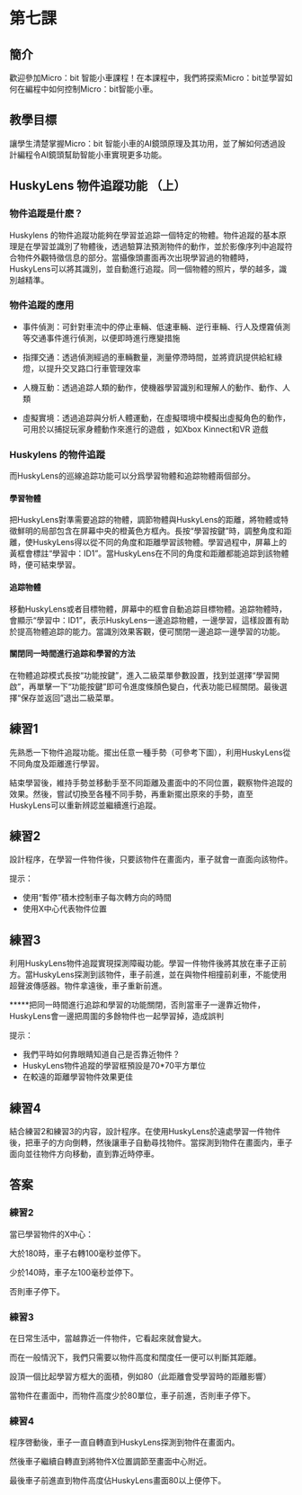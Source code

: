 # 第七課

## 簡介
<P>
歡迎參加Micro：bit 智能小車課程！在本課程中，我們將探索Micro：bit並學習如何在編程中如何控制Micro：bit智能小車。
<P>

## 教學目標
<P>
讓學生清楚掌握Micro：bit 智能小車的AI鏡頭原理及其功用，並了解如何透過設計編程令AI鏡頭幫助智能小車實現更多功能。
<P>

## HuskyLens 物件追蹤功能 （上）
### 物件追蹤是什麽？
<P>
Huskylens 的物件追蹤功能夠在學習並追踪一個特定的物體。物件追蹤的基本原理是在學習並識別了物體後，透過驗算法預測物件的動作，並於影像序列中追蹤符合物件外觀特徵信息的部分。當攝像頭畫面再次出現學習過的物體時，HuskyLens可以將其識別，並自動進行追蹤。同一個物體的照片，學的越多，識別越精準。
<P>

### 物件追蹤的應用 

+ 事件偵測：可針對車流中的停止車輛、低速車輛、逆行車輛、行人及煙霧偵測等交通事件進行偵測，以便即時進行應變措施

+ 指揮交通：透過偵測經過的車輛數量，測量停滯時間，並將資訊提供給紅綠燈，以提升交叉路口行車管理效率 

+ 人機互動：透過追踪人類的動作，使機器學習識別和理解人的動作、動作、人類

+ 虛擬實境：透過追踪與分析人體運動，在虛擬環境中模擬出虛擬角色的動作，可用於以捕捉玩家身體動作來進行的遊戲 ，如Xbox Kinnect和VR 遊戲

###  Huskylens 的物件追蹤

而HuskyLens的巡線追踪功能可以分爲學習物體和追踪物體兩個部分。


#### 學習物體
<P>
把HuskyLens對準需要追踪的物體，調節物體與HuskyLens的距離，將物體或特徵鮮明的局部包含在屏幕中央的橙黃色方框內。長按“學習按鍵”時，調整角度和距離，使HuskyLens得以從不同的角度和距離學習該物體。學習過程中，屏幕上的黃框會標註“學習中：ID1”。當HuskyLens在不同的角度和距離都能追踪到該物體時，便可結束學習。
<P>

#### 追踪物體
<P>
移動HuskyLens或者目標物體，屏幕中的框會自動追踪目標物體。追踪物體時，會顯示“學習中：ID1”，表示HuskyLens一邊追踪物體，一邊學習，這樣設置有助於提高物體追踪的能力。當識別效果客觀，便可關閉一邊追踪一邊學習的功能。
<P>

#### 關閉同一時間進行追踪和學習的方法
<P>
在物體追踪模式長按“功能按鍵”，進入二級菜單參數設置，找到並選擇“學習開啟”，再單擊一下“功能按鍵”即可令進度條顏色變白，代表功能已經關閉。最後選擇“保存並返回”退出二級菜單。
<P>

## 練習1
<P>
先熟悉一下物件追蹤功能。擺出任意一種手勢（可參考下圖），利用HuskyLens從不同角度及距離進行學習。
<P>
<P>
結束學習後，維持手勢並移動手至不同距離及畫面中的不同位置，觀察物件追蹤的效果。然後，嘗試切換至各種不同手勢，再重新擺出原來的手勢，直至HuskyLens可以重新辨認並繼續進行追蹤。
<P>

## 練習2
<P>
設計程序，在學習一件物件後，只要該物件在畫面内，車子就會一直面向該物件。
<P>
<P>
提示：
<P>

+ 使用“暫停”積木控制車子每次轉方向的時間
+ 使用X中心代表物件位置

## 練習3
<P>
利用HuskyLens物件追蹤實現探測障礙功能。學習一件物件後將其放在車子正前方。當HuskyLens探測到該物件，車子前進，並在與物件相撞前刹車，不能使用超聲波傳感器。物件拿遠後，車子重新前進。
<P>
<P>
*****把同一時間進行追踪和學習的功能關閉，否則當車子一邊靠近物件，HuskyLens會一邊把周圍的多餘物件也一起學習掉，造成誤判
<P>
<P>
提示：
<P>

+ 我們平時如何靠眼睛知道自己是否靠近物件？
+ HuskyLens物件追蹤的學習框預設是70*70平方單位
+ 在較遠的距離學習物件效果更佳

## 練習4
<P>
結合練習2和練習3的内容，設計程序。在使用HuskyLens於遠處學習一件物件後，把車子的方向倒轉，然後讓車子自動尋找物件。當探測到物件在畫面内，車子面向並往物件方向移動，直到靠近時停車。
<P>

## 答案
### 練習2
<P>
當已學習物件的X中心：
<P>
<P>
大於180時，車子右轉100毫秒並停下。
<P>
<P>
少於140時，車子左100毫秒並停下。
<P>
<P>
否則車子停下。
<P>

### 練習3
<P>
在日常生活中，當越靠近一件物件，它看起來就會變大。
<P>
<P>
而在一般情況下，我們只需要以物件高度和闊度任一便可以判斷其距離。
<P>
<P>
設頂一個比起學習方框大的面積，例如80（此距離會受學習時的距離影響）
<P>
<P>
當物件在畫面中，而物件高度少於80單位，車子前進，否則車子停下。
<P>

### 練習4
<P>
程序啓動後，車子一直自轉直到HuskyLens探測到物件在畫面内。
<P>
<P>
然後車子繼續自轉直到將物件X位置調節至畫面中心附近。
<P>
<P>
最後車子前進直到物件高度佔HuskyLens畫面80以上便停下。
<P>
